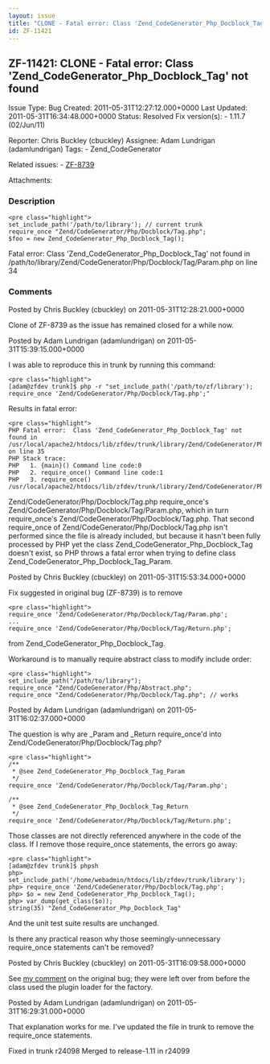 ```yaml
---
layout: issue
title: "CLONE - Fatal error: Class 'Zend_CodeGenerator_Php_Docblock_Tag' not found"
id: ZF-11421
---
```


ZF-11421: CLONE - Fatal error: Class 'Zend\_CodeGenerator\_Php\_Docblock\_Tag' not found
----------------------------------------------------------------------------------------

 Issue Type: Bug Created: 2011-05-31T12:27:12.000+0000 Last Updated: 2011-05-31T16:34:48.000+0000 Status: Resolved Fix version(s): - 1.11.7 (02/Jun/11)
 
 Reporter:  Chris Buckley (cbuckley)  Assignee:  Adam Lundrigan (adamlundrigan)  Tags: - Zend\_CodeGenerator
 
 Related issues: - [ZF-8739](/issues/browse/ZF-8739)
 
 Attachments: 
### Description

 
    <pre class="highlight">
    set_include_path('/path/to/library'); // current trunk
    require_once "Zend/CodeGenerator/Php/Docblock/Tag.php";
    $foo = new Zend_CodeGenerator_Php_Docblock_Tag();


Fatal error: Class 'Zend\_CodeGenerator\_Php\_Docblock\_Tag' not found in /path/to/library/Zend/CodeGenerator/Php/Docblock/Tag/Param.php on line 34

 

 

### Comments

Posted by Chris Buckley (cbuckley) on 2011-05-31T12:28:21.000+0000

Clone of ZF-8739 as the issue has remained closed for a while now.

 

 

Posted by Adam Lundrigan (adamlundrigan) on 2011-05-31T15:39:15.000+0000

I was able to reproduce this in trunk by running this command:

 
    <pre class="highlight">
    [adam@zfdev trunk]$ php -r "set_include_path('/path/to/zf/library'); require_once 'Zend/CodeGenerator/Php/Docblock/Tag.php';"


Results in fatal error:

 
    <pre class="highlight">
    PHP Fatal error:  Class 'Zend_CodeGenerator_Php_Docblock_Tag' not found in /usr/local/apache2/htdocs/lib/zfdev/trunk/library/Zend/CodeGenerator/Php/Docblock/Tag/Param.php on line 35
    PHP Stack trace:
    PHP   1. {main}() Command line code:0
    PHP   2. require_once() Command line code:1
    PHP   3. require_once() /usr/local/apache2/htdocs/lib/zfdev/trunk/library/Zend/CodeGenerator/Php/Docblock/Tag.php:31


Zend/CodeGenerator/Php/Docblock/Tag.php require\_once's Zend/CodeGenerator/Php/Docblock/Tag/Param.php, which in turn require\_once's Zend/CodeGenerator/Php/Docblock/Tag.php. That second require\_once of Zend/CodeGenerator/Php/Docblock/Tag.php isn't performed since the file is already included, but because it hasn't been fully processed by PHP yet the class Zend\_CodeGenerator\_Php\_Docblock\_Tag doesn't exist, so PHP throws a fatal error when trying to define class Zend\_CodeGenerator\_Php\_Docblock\_Tag\_Param.

 

 

Posted by Chris Buckley (cbuckley) on 2011-05-31T15:53:34.000+0000

Fix suggested in original bug (ZF-8739) is to remove

 
    <pre class="highlight">
    require_once 'Zend/CodeGenerator/Php/Docblock/Tag/Param.php';
    ...
    require_once 'Zend/CodeGenerator/Php/Docblock/Tag/Return.php';


from Zend\_CodeGenerator\_Php\_Docblock\_Tag.

Workaround is to manually require abstract class to modify include order:

 
    <pre class="highlight">
    set_include_path("/path/to/library");
    require_once "Zend/CodeGenerator/Php/Abstract.php";
    require_once "Zend/CodeGenerator/Php/Docblock/Tag.php"; // works


 

 

Posted by Adam Lundrigan (adamlundrigan) on 2011-05-31T16:02:37.000+0000

The question is why are \_Param and \_Return require\_once'd into Zend/CodeGenerator/Php/Docblock/Tag.php?

 
    <pre class="highlight">
    /**
     * @see Zend_CodeGenerator_Php_Docblock_Tag_Param
     */
    require_once 'Zend/CodeGenerator/Php/Docblock/Tag/Param.php';
    
    /**
     * @see Zend_CodeGenerator_Php_Docblock_Tag_Return
     */
    require_once 'Zend/CodeGenerator/Php/Docblock/Tag/Return.php';


Those classes are not directly referenced anywhere in the code of the class. If I remove those require\_once statements, the errors go away:

 
    <pre class="highlight">
    [adam@zfdev trunk]$ phpsh
    php> set_include_path('/home/webadmin/htdocs/lib/zfdev/trunk/library');
    php> require_once 'Zend/CodeGenerator/Php/Docblock/Tag.php';
    php> $o = new Zend_CodeGenerator_Php_Docblock_Tag();
    php> var_dump(get_class($o));
    string(35) "Zend_CodeGenerator_Php_Docblock_Tag"


And the unit test suite results are unchanged.

Is there any practical reason why those seemingly-unnecessary require\_once statements can't be removed?

 

 

Posted by Chris Buckley (cbuckley) on 2011-05-31T16:09:58.000+0000

See [my comment](http://framework.zend.com/issues/browse/ZF-8739?focusedCommentId=46925&page=com.atlassian.jira.plugin.system.issuetabpanels:comment-tabpanel#comment-46925) on the original bug; they were left over from before the class used the plugin loader for the factory.

 

 

Posted by Adam Lundrigan (adamlundrigan) on 2011-05-31T16:29:31.000+0000

That explanation works for me. I've updated the file in trunk to remove the require\_once statements.

Fixed in trunk r24098 Merged to release-1.11 in r24099

 

 